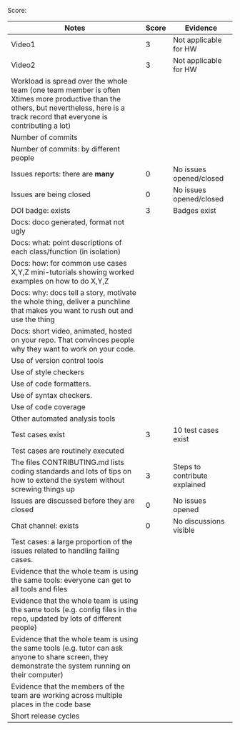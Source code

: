 Score: 

|Notes|Score|Evidence|
|-----|---------|---------|
|Video1| 3 | Not applicable for HW  | 
|Video2| 3 | Not applicable for HW | 
|Workload is spread over the whole team (one team member is often Xtimes more productive than the others, but nevertheless, here is a track record that everyone is contributing a lot)|  |  |
|Number of commits|  |  |
|Number of commits: by different people|  |  |
|Issues reports: there are **many**| 0 | No issues opened/closed |
|Issues are being closed| 0 | No issues opened/closed |
|DOI badge: exists| 3 | Badges exist |
|Docs: doco generated, format not ugly |  |  |
|Docs: what: point descriptions of each class/function (in isolation) |  | 
|Docs: how: for common use cases X,Y,Z mini-tutorials showing worked examples on how to do X,Y,Z|  |  |
|Docs: why: docs tell a story, motivate the whole thing, deliver a punchline that makes you want to rush out and use the thing|  |  |
|Docs: short video, animated, hosted on your repo. That convinces people why they want to work on your code.|  |  |
|Use of version control tools|  | 
|Use of style checkers |  |  |
|Use of code formatters. |  |  |
|Use of syntax checkers. |  |  |
|Use of code coverage |  |  |
|Other automated analysis tools|  |  |
|Test cases exist| 3 | 10 test cases exist |
|Test cases are routinely executed| | |
|The files CONTRIBUTING.md lists coding standards and lots of tips on how to extend the system without screwing things up| 3 | Steps to contribute explained |
|Issues are discussed before they are closed| 0 | No issues opened |
|Chat channel: exists| 0 | No discussions visible |
|Test cases: a large proportion of the issues related to handling failing cases.|  |  |
|Evidence that the whole team is using the same tools: everyone can get to all tools and files|  | 
|Evidence that the whole team is using the same tools (e.g. config files in the repo, updated by lots of different people)|  | 
|Evidence that the whole team is using the same tools (e.g. tutor can ask anyone to share screen, they demonstrate the system running on their computer)|  | 
|Evidence that the members of the team are working across multiple places in the code base|  | 
|Short release cycles |  |  |
